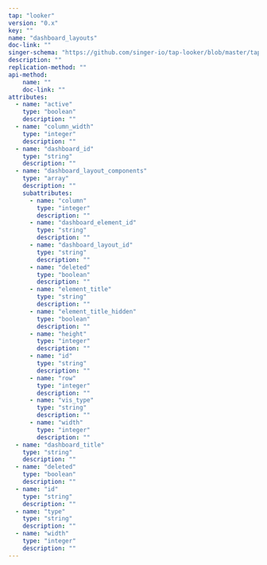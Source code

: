 ```yaml
---
tap: "looker"
version: "0.x"
key: ""
name: "dashboard_layouts"
doc-link: ""
singer-schema: "https://github.com/singer-io/tap-looker/blob/master/tap_looker/schemas/dashboard_layouts.json"
description: ""
replication-method: ""
api-method:
    name: ""
    doc-link: ""
attributes:
  - name: "active"
    type: "boolean"
    description: ""
  - name: "column_width"
    type: "integer"
    description: ""
  - name: "dashboard_id"
    type: "string"
    description: ""
  - name: "dashboard_layout_components"
    type: "array"
    description: ""
    subattributes:
      - name: "column"
        type: "integer"
        description: ""
      - name: "dashboard_element_id"
        type: "string"
        description: ""
      - name: "dashboard_layout_id"
        type: "string"
        description: ""
      - name: "deleted"
        type: "boolean"
        description: ""
      - name: "element_title"
        type: "string"
        description: ""
      - name: "element_title_hidden"
        type: "boolean"
        description: ""
      - name: "height"
        type: "integer"
        description: ""
      - name: "id"
        type: "string"
        description: ""
      - name: "row"
        type: "integer"
        description: ""
      - name: "vis_type"
        type: "string"
        description: ""
      - name: "width"
        type: "integer"
        description: ""
  - name: "dashboard_title"
    type: "string"
    description: ""
  - name: "deleted"
    type: "boolean"
    description: ""
  - name: "id"
    type: "string"
    description: ""
  - name: "type"
    type: "string"
    description: ""
  - name: "width"
    type: "integer"
    description: ""
---
```

